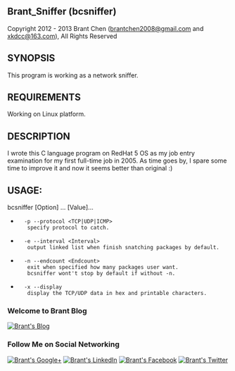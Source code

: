 Brant_Sniffer (bcsniffer)
---
Copyright 2012 - 2013 Brant Chen (brantchen2008@gmail.com and xkdcc@163.com), All Rights Reserved 

## SYNOPSIS

This program is working as a network sniffer.

## REQUIREMENTS

Working on Linux platform.

## DESCRIPTION

I wrote this C language program on RedHat 5 OS as my job entry examination for my first full-time job in 2005.
As time goes by, I spare some time to improve it and now it seems better than original :)

## USAGE:        

bcsniffer [Option] ... [Value]...
-       -p --protocol <TCP|UDP|ICMP> 
         specify protocol to catch.
-       -e --interval <Interval> 
         output linked list when finish snatching packages by default.
-       -n --endcount <Endcount> 
         exit when specified how many packages user want. 
         bcsniffer wont't stop by default if without -n.
-       -x --display 
         display the TCP/UDP data in hex and printable characters. 

### Welcome to Brant Blog
<a href="http://www.brantchen.com">![Brant's Blog](http://brant-public.qiniudn.com/site-Logo215x100-Brant%20Blog.png)</a>

### Follow Me on Social Networking
<a href="http://google.com/+BrantChenGo">![Brant's Google+](http://brant-public.qiniudn.com/googleplus1@2x.png)</a>
<a href="http://cn.linkedin.com/pub/brant-chen/9/6a9/a03/">![Brant's LinkedIn](http://brant-public.qiniudn.com/linkedin@2x.png)</a>
<a href="https://www.facebook.com/brantchen2008">![Brant's Facebook](http://brant-public.qiniudn.com/facebook@2x.png)</a>
<a href="https://twitter.com/brantchen2008">![Brant's Twitter](http://brant-public.qiniudn.com/icon-twitter-2x.png)</a>
